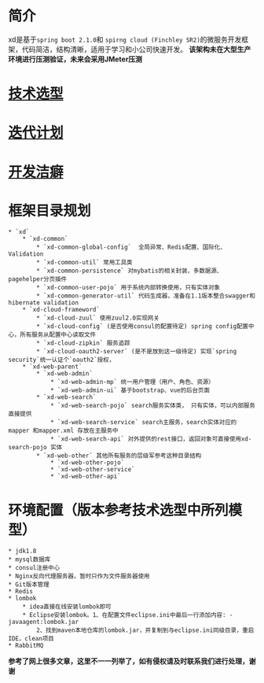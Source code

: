  
# 简介
xd是基于`spring boot 2.1.0`和 `spirng cloud (Finchley SR2)`的微服务开发框架，代码简洁，结构清晰，适用于学习和小公司快速开发。
**该架构未在大型生产环境进行压测验证，未来会采用JMeter压测**
# [技术选型](https://github.com/xionggit/xd/wiki/%E6%8A%80%E6%9C%AF%E9%80%89%E5%9E%8B) 
# [迭代计划](https://github.com/xionggit/xd/wiki/%E8%BF%AD%E4%BB%A3%E8%A7%84%E5%88%92)
# [开发洁癖](https://github.com/xionggit/xd/wiki/%E4%BB%A3%E7%A0%81%E6%B4%81%E7%99%96)
# 框架目录规划
    * `xd`
        * `xd-common`
            * `xd-common-global-config`  全局异常、Redis配置、国际化、Validation
            * `xd-common-util` 常用工具类
            * `xd-common-persistence` 对mybatis的相关封装，多数据源、pagehelper分页插件
            * `xd-common-user-pojo` 用于系统内部转换使用，只有实体对象
            * `xd-common-generator-util` 代码生成器，准备在1.1版本整合swagger和hibernate validation
        * `xd-cloud-frameword`
            * `xd-cloud-zuul` 使用zuul2.0实现网关
            * `xd-cloud-config` (是否使用consul的配置待定) spring config配置中心，所有服务从配置中心读取文件
            * `xd-cloud-zipkin` 服务追踪
            * `xd-cloud-oauth2-server` (是不是放到这一级待定) 实现`spring security`统一认证个`oauth2`授权，
        * `xd-web-parent`
            * `xd-web-admin`
                * `xd-web-admin-mp` 统一用户管理（用户、角色、资源）
                * `xd-web-admin-ui` 基于bootstrap、vue的后台页面
            * `xd-web-search`
                * `xd-web-search-pojo` search服务实体类， 只有实体，可以内部服务直接提供
                * `xd-web-search-service` search主服务，search实体对应的mapper 和mapper.xml 存放在主服务中
                * `xd-web-search-api` 对外提供的rest接口，返回对象可直接使用xd-search-pojo 实体
            * `xd-web-other` 其他所有服务的层级军参考这种目录结构
                * `xd-web-other-pojo` 
                * `xd-web-other-service`
                * `xd-web-other-api`    

# 环境配置（版本参考技术选型中所列模型）
    * jdk1.8
    * mysql数据库
    * consul注册中心
    * Nginx反向代理服务器，暂时只作为文件服务器使用
    * Git版本管理
    * Redis
    * lombok
        * idea直接在线安装lombok即可
        * Eclipse安装lombok。1、在配置文件eclipse.ini中最后一行添加内容: -javaagent:lombok.jar
            2、找到maven本地仓库的lombok.jar，并复制到与eclipse.ini同级目录，重启IDE，clean项目 
    * RabbitMQ
    

**参考了网上很多文章，这里不一一列举了，如有侵权请及时联系我们进行处理，谢谢**    